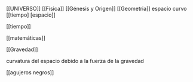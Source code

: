 [[UNIVERSO]] [[Fisica]] [[Génesis y Origen]] 
[[Geometria]] espacio curvo
[[tiempo] [espacio]]

[[tiempo]]

[[matemáticas]] 

[[Gravedad]] 

curvatura del espacio debido a la fuerza de la gravedad

[[agujeros negros]]
